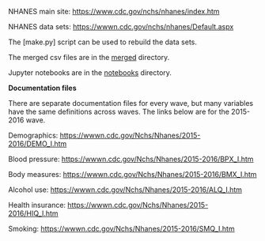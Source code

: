 NHANES main site: https://www.cdc.gov/nchs/nhanes/index.htm

NHANES data sets: https://wwwn.cdc.gov/nchs/nhanes/Default.aspx

The [make.py] script can be used to rebuild the data sets.

The merged csv files are in the
[merged](https://github.com/kshedden/statswpy-nhanes/tree/master/merged) directory.

Jupyter notebooks are in the
[notebooks](https://github.com/kshedden/statswpy-nhanes/tree/master/notebooks) directory.

__Documentation files__

There are separate documentation files for every wave, but many variables have the same
definitions across waves.  The links below are for the 2015-2016 wave.

Demographics: https://wwwn.cdc.gov/Nchs/Nhanes/2015-2016/DEMO_I.htm

Blood pressure: https://wwwn.cdc.gov/Nchs/Nhanes/2015-2016/BPX_I.htm

Body measures: https://wwwn.cdc.gov/Nchs/Nhanes/2015-2016/BMX_I.htm

Alcohol use: https://wwwn.cdc.gov/Nchs/Nhanes/2015-2016/ALQ_I.htm

Health insurance: https://wwwn.cdc.gov/Nchs/Nhanes/2015-2016/HIQ_I.htm

Smoking: https://wwwn.cdc.gov/Nchs/Nhanes/2015-2016/SMQ_I.htm